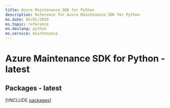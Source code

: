 ```yaml
---
title: Azure Maintenance SDK for Python
description: Reference for Azure Maintenance SDK for Python
ms.date: 05/01/2025
ms.topic: reference
ms.devlang: python
ms.service: maintenance
---
```

# Azure Maintenance SDK for Python - latest
## Packages - latest
[!INCLUDE [packages](maintenance-index.md)]